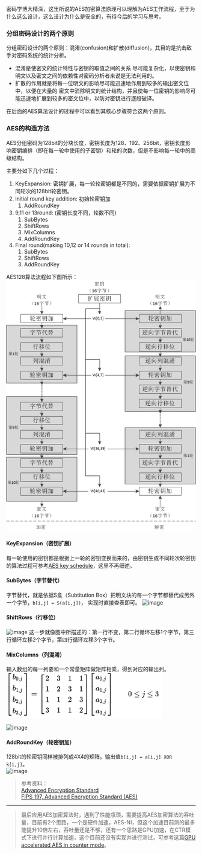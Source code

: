 密码学博大精深，这里所说的AES加密算法原理可以理解为AES工作流程，至于为什么这么设计，这么设计为什么是安全的，有待今后的学习与思考。

### 分组密码设计的两个原则

分组密码设计的两个原则：混淆(confusion)和扩散(diffusion)，其目的是抗击敌手对密码系统的统计分析。

- 混淆是使密文的统计特性与密钥的取值之间的关系 尽可能复杂化，以使密钥和明文以及密文之间的依赖性对密码分析者来说是无法利用的。
- 扩散的作用就是将每一位明文的影响尽可能迅速地作用到较多的输出密文位中，以便在大量的 密文中消除明文的统计结构，并且使每一位密钥的影响尽可能迅速地扩展到较多的密文位中，以防对密钥进行逐段破译。

在后面的AES算法设计的过程中可以看到其核心步骤符合这两个原则。

### AES的构造方法
AES分组密码为128bit的分块长度，密钥长度为128、192、256bit，密钥长度影响密钥编排（即在每一轮中使用的子密钥）和轮的次数，但是不影响每一轮中的高级结构。

主要分如下几个过程：
1. KeyExpansion: 密钥扩展，每一轮轮密钥都是不同的，需要依据密钥扩展为不同轮次的128bit轮密钥。
2. Initial round key addition: 初始轮密钥加
    1. AddRoundKey
3. 9,11 or 13round: (密钥长度不同，轮数不同)
    1. SubBytes
    2. ShiftRows
    3. MixColumns
    4. AddRoundKey
4. Final round(making 10,12 or 14 rounds in total):
    1. SubBytes
    2. ShiftRows
    3. AddRoundKey

AES128算法流程如下图所示：      
![image](../images/aes.png)   

#### KeyExpansion（密钥扩展）
每一轮使用的密钥都是根据上一轮的密钥变换而来的，由密钥生成不同轮次轮密钥的算法过程可参考[AES key schedule](https://en.wikipedia.org/wiki/AES_key_schedule)，这里不再细述。

#### SubBytes（字节替代）
字节替代，就是依据S盒（Subtitution Box）把明文块的每一个字节都替代成另外一个字节，`b[i,j] = S(a[i,j])`， 实现时直接查表即可。
![image](https://upload.wikimedia.org/wikipedia/commons/thumb/a/a4/AES-SubBytes.svg/320px-AES-SubBytes.svg.png) 

#### ShiftRows（行移位）

![image](https://upload.wikimedia.org/wikipedia/commons/thumb/6/66/AES-ShiftRows.svg/320px-AES-ShiftRows.svg.png)      这一步就像图中所描述的：第一行不变，第二行循环左移1个字节，第三行循环左移2个字节，第四行循环左移3个字节。

#### MixColumns（列混淆）
输入数组的每一列要和一个常量矩阵做矩阵相乘，得到对应的输出列。![image](../images/MixColumn.png)

![image](https://upload.wikimedia.org/wikipedia/commons/thumb/7/76/AES-MixColumns.svg/320px-AES-MixColumns.svg.png)     

#### AddRoundKey（轮密钥加）
128bit的轮密钥同样被排列成4X4的矩阵，输出值`b[i,j] = a[i,j] XOR k[i,j]`。       
![image](https://upload.wikimedia.org/wikipedia/commons/thumb/a/ad/AES-AddRoundKey.svg/320px-AES-AddRoundKey.svg.png)           


>参考资料：     
[Advanced Encryption Standard](https://en.wikipedia.org/wiki/Advanced_Encryption_Standard)    
[FIPS 197, Advanced Encryption Standard (AES)](https://nvlpubs.nist.gov/nistpubs/FIPS/NIST.FIPS.197.pdf)          

---
>最后应用AES加密算法时，遇到了性能瓶颈，需要提高AES加密算法的吞吐量，目前有2个思路，一个是硬件加速，AES-NI，但这个加速目前测的最多能提升10倍左右，吞吐量还是不够，还有一个思路是GPU加速，在CTR模式下进行并行计算加速，这个目前还没有实现并进行测试，可参考这篇[GPU accelerated AES in counter mode](https://www.andrew.cmu.edu/user/aspratt/accelerated_aes/)。